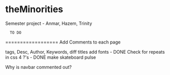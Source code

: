 # theMinorities
 Semester project - Anmar, Hazem, Trinity


      TO DO
==================
Add Comments to each page
<head> tags, Desc, Author, Keywords, diff titles
add fonts - DONE
Check for repeats in css
4 ?'s - DONE
make skateboard pulse


Why is navbar commented out?
